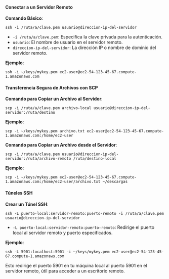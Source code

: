 #### Conectar a un Servidor Remoto

**Comando Básico**:
```
ssh -i /ruta/a/clave.pem usuario@direccion-ip-del-servidor
```

- `-i /ruta/a/clave.pem`: Especifica la clave privada para la autenticación.
- `usuario`: El nombre de usuario en el servidor remoto.
- `direccion-ip-del-servidor`: La dirección IP o nombre de dominio del servidor remoto.

**Ejemplo**:

```
ssh -i ~/keys/mykey.pem ec2-user@ec2-54-123-45-67.compute-1.amazonaws.com
```

#### Transferencia Segura de Archivos con SCP

**Comando para Copiar un Archivo al Servidor**:

```
scp -i /ruta/a/clave.pem archivo-local usuario@direccion-ip-del-servidor:/ruta/destino
```

**Ejemplo**:

```
scp -i ~/keys/mykey.pem archivo.txt ec2-user@ec2-54-123-45-67.compute-1.amazonaws.com:/home/ec2-user
```

**Comando para Copiar un Archivo desde el Servidor**:

```
scp -i /ruta/a/clave.pem usuario@direccion-ip-del-servidor:/ruta/archivo-remoto /ruta/destino-local
```

**Ejemplo**:

```
scp -i ~/keys/mykey.pem ec2-user@ec2-54-123-45-67.compute-1.amazonaws.com:/home/ec2-user/archivo.txt ~/descargas
```

#### Túneles SSH

**Crear un Túnel SSH**:

```
ssh -L puerto-local:servidor-remoto:puerto-remoto -i /ruta/a/clave.pem usuario@direccion-ip-del-servidor
```

- `-L puerto-local:servidor-remoto:puerto-remoto`: Redirige el puerto local al servidor remoto y puerto especificados.

**Ejemplo**:

```
ssh -L 5901:localhost:5901 -i ~/keys/mykey.pem ec2-user@ec2-54-123-45-67.compute-1.amazonaws.com
```

Esto redirige el puerto 5901 en tu máquina local al puerto 5901 en el servidor remoto, útil para acceder a un escritorio remoto.